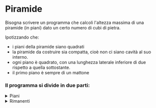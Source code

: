 # Piramide
Bisogna scrivere un programma che calcoli l'altezza massima di una piramide (in piani) dato un certo numero di cubi di pietra.

Ipotizzando che:

- i piani della piramide siano quadrati
- la piramide da costruire sia compatta, cioè non ci siano cavità al suo interno. 
- ogni piano è quadrato, con una lunghezza laterale inferiore di due rispetto a quella sottostante.
- il primo piano è sempre di un mattone

### Il programma si divide in due parti:
<details>
<summary>Piani</summary>

```c#
public static int Piani(int mattoni) {
        int piani = 0;
        while (mattoni >= (2 * piani + 1) * (2 * piani + 1)) {
            piani++;
            mattoni -= (2 * piani - 1) * (2 * piani - 1);
        }
        return piani;
    }   
```

La prima parte, chiamata "Piani", prende in input un intero "mattoni" che rappresenta il numero totale di mattoni disponibili. Questa parte utilizza un ciclo while per incrementare il numero di piani finché ci sono abbastanza mattoni per costruire il prossimo livello di piani. Il numero di mattoni necessari per costruire un livello di piani è calcolato con la formula (2 * piani + 1) * (2 * piani + 1), dove "piani" rappresenta il numero di piani già costruiti. Quando non ci sono abbastanza mattoni per costruire il prossimo livello di piani, il metodo restituisce il numero di piani costruiti finora.
</details>

<details>
<summary>Rimanenti</summary>


```c#
public static int Rimanenti(int mattoni) {
        int piani = Piani(mattoni);
        int mattoniUsati = 0;
        for (int i = 1; i <= piani; i++) {
            mattoniUsati += (2 * i - 1) * (2 * i - 1);
        }
        return mattoni - mattoniUsati;
    }
```

La seconda parte, chiamata "Rimanenti", prende in input lo stesso intero "mattoni" del metodo precedente e utilizza il metodo "Piani" per calcolare il numero di piani costruiti. Successivamente, viene calcolato il numero di mattoni usati per costruire la piramide, sommando il numero di mattoni necessari per costruire ogni livello di piani fino al numero di piani calcolato. Il metodo restituisce la differenza tra il numero totale di mattoni e il numero di mattoni utilizzati per costruire la piramide.
</details>
